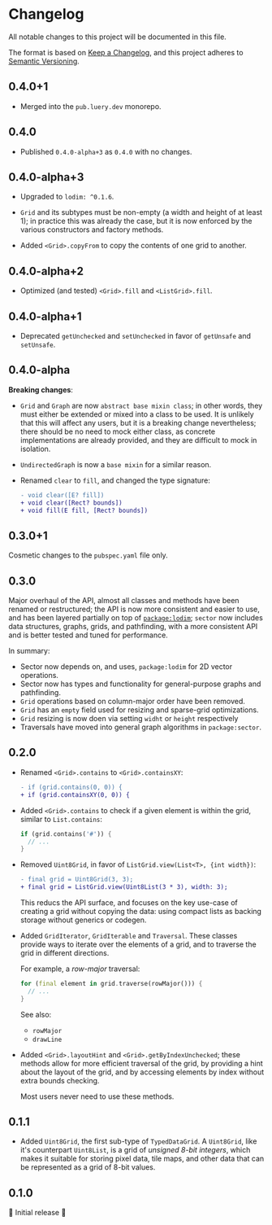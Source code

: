 <!-- #region(HEADER) -->
# Changelog

All notable changes to this project will be documented in this file.

The format is based on [Keep a Changelog](https://keepachangelog.com/en/1.1.0/),
and this project adheres to [Semantic Versioning](https://semver.org/spec/v2.0.0.html).

<!-- #endregion -->

## 0.4.0+1

- Merged into the `pub.luery.dev` monorepo.

## 0.4.0

- Published `0.4.0-alpha+3` as `0.4.0` with no changes.

## 0.4.0-alpha+3

- Upgraded to `lodim: ^0.1.6`.

- `Grid` and its subtypes must be non-empty (a width and height of at least 1);
  in practice this was already the case, but it is now enforced by the various
  constructors and factory methods.

- Added `<Grid>.copyFrom` to copy the contents of one grid to another.

## 0.4.0-alpha+2

- Optimized (and tested) `<Grid>.fill` and `<ListGrid>.fill`.

## 0.4.0-alpha+1

- Deprecated `getUnchecked` and `setUnchecked` in favor of `getUnsafe` and
  `setUnsafe`.

## 0.4.0-alpha

**Breaking changes**:

- `Grid` and `Graph` are now `abstract base mixin class`; in other words, they
  must either be extended or mixed into a class to be used. It is unlikely that
  this will affect any users, but it is a breaking change nevertheless; there
  should be no need to mock either class, as concrete implementations are
  already provided, and they are difficult to mock in isolation.

- `UndirectedGraph` is now a `base mixin` for a similar reason.

- Renamed `clear` to `fill`, and changed the type signature:

  ```diff
  - void clear([E? fill])
  + void clear([Rect? bounds])
  + void fill(E fill, [Rect? bounds])
  ```

## 0.3.0+1

Cosmetic changes to the `pubspec.yaml` file only.

## 0.3.0

Major overhaul of the API, almost all classes and methods have been renamed or
restructured; the API is now more consistent and easier to use, and has been
layered partially on top of [`package:lodim`](https://pub.dev/packages/lodim);
`sector` now includes data structures, graphs, grids, and pathfinding, with
a more consistent API and is better tested and tuned for performance.

In summary:

- Sector now depends on, and uses, `package:lodim` for 2D vector operations.
- Sector now has types and functionality for general-purpose graphs and
  pathfinding.
- `Grid` operations based on column-major order have been removed.
- `Grid` has an `empty` field used for resizing and sparse-grid optimizations.
- `Grid` resizing is now doen via setting `widht` or `height` respectively
- Traversals have moved into general graph algorithms in `package:sector`.

## 0.2.0

- Renamed `<Grid>.contains` to `<Grid>.containsXY`:

  ```diff
  - if (grid.contains(0, 0)) {
  + if (grid.containsXY(0, 0)) {
  ```

- Added `<Grid>.contains` to check if a given element is within the grid,
  similar to `List.contains`:

  ```dart
  if (grid.contains('#')) {
    // ...
  }
  ```

- Removed `Uint8Grid`, in favor of `ListGrid.view(List<T>, {int width})`:

  ```diff
  - final grid = Uint8Grid(3, 3);
  + final grid = ListGrid.view(Uint8List(3 * 3), width: 3);
  ```

  This reducs the API surface, and focuses on the key use-case of creating a
  grid without copying the data: using compact lists as backing storage without
  generics or codegen.

- Added `GridIterator`, `GridIterable` and `Traversal`. These classes provide
  ways to iterate over the elements of a grid, and to traverse the grid in
  different directions.

  For example, a _row-major_ traversal:

  ```dart
  for (final element in grid.traverse(rowMajor())) {
    // ...
  }
  ```

  See also:

  - `rowMajor`
  - `drawLine`

- Added `<Grid>.layoutHint` and `<Grid>.getByIndexUnchecked`; these methods
  allow for more efficient traversal of the grid, by providing a hint about the
  layout of the grid, and by accessing elements by index without extra bounds
  checking.
  
  Most users never need to use these methods.

## 0.1.1

- Added `Uint8Grid`, the first sub-type of `TypedDataGrid`. A `Uint8Grid`, like
  it's counterpart `Uint8List`, is a grid of _unsigned 8-bit integers_, which
  makes it suitable for storing pixel data, tile maps, and other data that can
  be represented as a grid of 8-bit values.

## 0.1.0

🎉 Initial release 🎉
